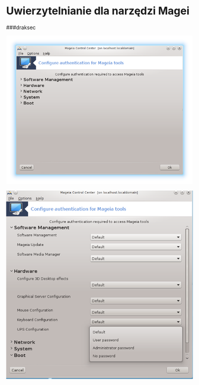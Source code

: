 # Uwierzytelnianie dla narzędzi Magei

###draksec

![](../img/draksec0.png)

![](../img/draksec.png)